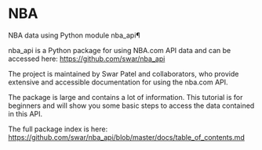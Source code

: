 # NBA

NBA data using Python module nba_api¶

nba_api is a Python package for using NBA.com API data and can be accessed here: https://github.com/swar/nba_api

The project is maintained by Swar Patel and collaborators, who provide extensive and accessible documentation for using the nba.com API.

The package is large and contains a lot of information. This tutorial is for beginners and will show you some basic steps to access the data contained in this API.

The full package index is here: https://github.com/swar/nba_api/blob/master/docs/table_of_contents.md
